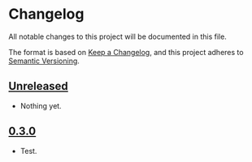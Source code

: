 # Changelog

All notable changes to this project will be documented in this file.

The format is based on [Keep a Changelog](https://keepachangelog.com/en/1.0.0/),
and this project adheres to [Semantic Versioning](https://semver.org/spec/v2.0.0.html).

## [Unreleased]

- Nothing yet.

## [0.3.0]

- Test.

[Unreleased]: https://github.com/blakeNaccarato/wikiman/compare/0.3.0...develop
[0.3.0]: https://github.com/blakeNaccarato/wikiman/releases/tag/0.3.0
